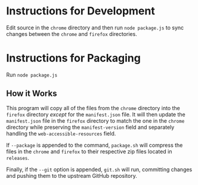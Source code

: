 # Instructions for Development

Edit source in the `chrome` directory and then run `node package.js` to sync changes between the `chrome` and `firefox` directories.

# Instructions for Packaging

Run `node package.js`

## How it Works

This program will copy all of the files from the `chrome` directory into the `firefox` directory *except* for the `manifest.json` file. It will then update the `manifest.json` file in the `firefox` directory to match the one in the `chrome` directory while preserving the `manifest-version` field and separately handling the `web-accessible-resources` field.

If `--package` is appended to the command, `package.sh` will compress the files in the `chrome` and `firefox` to their respective zip files located in `releases`. 

Finally, if the `--git` option is appended, `git.sh` will run, committing changes and pushing them to the upstream GitHub repository.